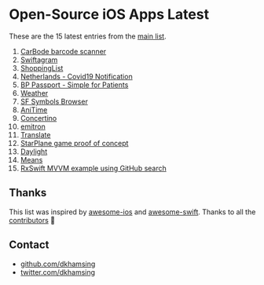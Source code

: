 # Open-Source iOS Apps Latest

These are the 15 latest entries from the [main list](https://github.com/dkhamsing/open-source-ios-apps).


1. [CarBode barcode scanner](https://github.com/heart/CarBode-Barcode-Scanner-For-SwiftUI)
2. [Swiftagram](https://github.com/sbertix/Swiftagram)
3. [ShoppingList](https://github.com/ericlewis/ShoppingList)
4. [Netherlands - Covid19 Notification](https://github.com/minvws/nl-covid19-notification-app-ios)
5. [BP Passport - Simple for Patients](https://github.com/simpledotorg/bp-passport)
6. [Weather](https://github.com/niazoff/Weather)
7. [SF Symbols Browser](https://github.com/atrinh0/sfsymbols)
8. [AniTime](https://github.com/PangMo5/AniTime)
9. [Concertino](https://github.com/openopus-org/concertino_ios)
10. [emitron](https://github.com/razeware/emitron-iOS)
11. [Translate](https://github.com/vijaywargiya/Translate-SwiftUI)
12. [StarPlane game proof of concept](https://gist.github.com/JohnSundell/7ae3223b5bad3712378a57aaff31d7e2)
13. [Daylight](https://github.com/bakkenbaeck/daylight-ios)
14. [Means](https://github.com/vmanot/Means)
15. [RxSwift MVVM example using GitHub search](https://github.com/NavdeepSinghh/RxSwift_MVVM_Finished)

## Thanks

This list was inspired by [awesome-ios](https://github.com/vsouza/awesome-ios) and [awesome-swift](https://github.com/matteocrippa/awesome-swift). Thanks to all the [contributors](https://github.com/dkhamsing/open-source-ios-apps/graphs/contributors) 🎉 

## Contact

- [github.com/dkhamsing](https://github.com/dkhamsing)
- [twitter.com/dkhamsing](https://twitter.com/dkhamsing)
